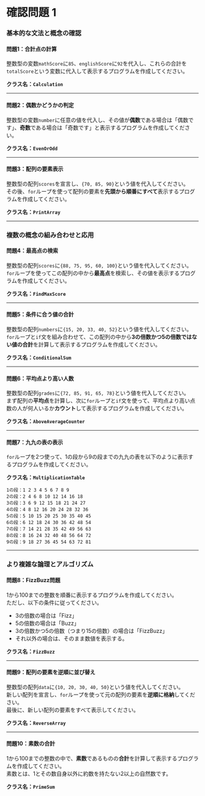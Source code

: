 # 確認問題 1

### 基本的な文法と概念の確認

#### 問題1：合計点の計算

整数型の変数`mathScore`に`85`、`englishScore`に`92`を代入し、これらの合計を`totalScore`という変数に代入して表示するプログラムを作成してください。

**クラス名：`Calculation`**

<!-- **回答例：**

```java
public class Calculation {
    public static void main(String[] args) {
        int mathScore = 85;
        int englishScore = 92;
        int totalScore = mathScore + englishScore;
        System.out.println("合計点: " + totalScore);
    }
}
``` -->

-----

#### 問題2：偶数かどうかの判定

整数型の変数`number`に任意の値を代入し、その値が**偶数**である場合は「偶数です」、**奇数**である場合は「奇数です」と表示するプログラムを作成してください。

**クラス名：`EvenOrOdd`**

<!-- **回答例：**

```java
public class EvenOrOdd {
    public static void main(String[] args) {
        int number = 10;
        if (number % 2 == 0) {
            System.out.println("偶数です");
        } else {
            System.out.println("奇数です");
        }
    }
}
``` -->

-----

#### 問題3：配列の要素表示

整数型の配列`scores`を宣言し、`{70, 85, 90}`という値を代入してください。  
その後、`for`ループを使って配列の要素を**先頭から順番にすべて**表示するプログラムを作成してください。

**クラス名：`PrintArray`**

<!-- **回答例：**

```java
public class PrintArray {
    public static void main(String[] args) {
        int[] scores = {70, 85, 90};
        for (int score : scores) {
            System.out.println(score);
        }
    }
}
``` -->

-----

### 複数の概念の組み合わせと応用

#### 問題4：最高点の検索

整数型の配列`scores`に`{88, 75, 95, 60, 100}`という値を代入してください。  
`for`ループを使ってこの配列の中から**最高点**を検索し、その値を表示するプログラムを作成してください。

**クラス名：`FindMaxScore`**

<!-- **回答例：**

```java
public class FindMaxScore {
    public static void main(String[] args) {
        int[] scores = {88, 75, 95, 60, 100};
        int maxScore = scores[0]; 

        for (int i = 1; i < scores.length; i++) {
            if (scores[i] > maxScore) {
                maxScore = scores[i];
            }
        }
        
        System.out.println("最高点: " + maxScore);
    }
}
``` -->

-----

#### 問題5：条件に合う値の合計

整数型の配列`numbers`に`{15, 20, 33, 40, 52}`という値を代入してください。  
`for`ループと`if`文を組み合わせて、この配列の中から**3の倍数かつ5の倍数ではない値の合計**を計算して表示するプログラムを作成してください。

**クラス名：`ConditionalSum`**

<!-- **回答例：**

```java
public class ConditionalSum {
    public static void main(String[] args) {
        int[] numbers = {15, 20, 33, 40, 52};
        int sum = 0;

        for (int number : numbers) {
            if (number % 3 == 0 && number % 5 != 0) {
                sum += number;
            }
        }
        
        System.out.println("合計: " + sum);
    }
}
``` -->

-----

#### 問題6：平均点より高い人数

整数型の配列`grades`に`{72, 85, 91, 65, 78}`という値を代入してください。  
まず配列の**平均点**を計算し、次に`for`ループと`if`文を使って、平均点より高い点数の人が何人いるか**カウント**して表示するプログラムを作成してください。

**クラス名：`AboveAverageCounter`**

<!-- **回答例：**

```java
public class AboveAverageCounter {
    public static void main(String[] args) {
        int[] grades = {72, 85, 91, 65, 78};
        int sum = 0;
        
        for (int grade : grades) {
            sum += grade;
        }
        double average = (double) sum / grades.length;
        
        int count = 0;
        for (int grade : grades) {
            if (grade > average) {
                count++;
            }
        }
        
        System.out.println("平均点: " + average);
        System.out.println("平均点より高い人数: " + count);
    }
}
``` -->

-----

#### 問題7：九九の表の表示

`for`ループを2つ使って、1の段から9の段までの九九の表を以下のように表示するプログラムを作成してください。

**クラス名：`MultiplicationTable`**

```
1の段：1 2 3 4 5 6 7 8 9
2の段：2 4 6 8 10 12 14 16 18
3の段：3 6 9 12 15 18 21 24 27
4の段：4 8 12 16 20 24 28 32 36
5の段：5 10 15 20 25 30 35 40 45
6の段：6 12 18 24 30 36 42 48 54
7の段：7 14 21 28 35 42 49 56 63
8の段：8 16 24 32 40 48 56 64 72
9の段：9 18 27 36 45 54 63 72 81
```

<!-- **回答例：**

```java
public class MultiplicationTable {
    public static void main(String[] args) {
        for (int i = 1; i <= 9; i++) {
            System.out.print(i + "の段：");
            for (int j = 1; j <= 9; j++) {
                System.out.print(i * j + " ");
            }
            System.out.println();
        }
    }
}
``` -->

-----

### より複雑な論理とアルゴリズム

#### 問題8：FizzBuzz問題

1から100までの整数を順番に表示するプログラムを作成してください。  
ただし、以下の条件に従ってください。

  * 3の倍数の場合は「Fizz」
  * 5の倍数の場合は「Buzz」
  * 3の倍数かつ5の倍数（つまり15の倍数）の場合は「FizzBuzz」
  * それ以外の場合は、そのまま数値を表示する。

**クラス名：`FizzBuzz`**

<!-- **回答例：**

```java
public class FizzBuzz {
    public static void main(String[] args) {
        for (int i = 1; i <= 100; i++) {
            if (i % 15 == 0) {
                System.out.println("FizzBuzz");
            } else if (i % 3 == 0) {
                System.out.println("Fizz");
            } else if (i % 5 == 0) {
                System.out.println("Buzz");
            } else {
                System.out.println(i);
            }
        }
    }
}
``` -->

-----

#### 問題9：配列の要素を逆順に並び替え

整数型の配列`data`に`{10, 20, 30, 40, 50}`という値を代入してください。  
新しい配列を宣言し、`for`ループを使って元の配列の要素を**逆順に格納**してください。  
最後に、新しい配列の要素をすべて表示してください。

**クラス名：`ReverseArray`**

<!-- **回答例：**

```java
public class ReverseArray {
    public static void main(String[] args) {
        int[] data = {10, 20, 30, 40, 50};
        int[] reversedData = new int[data.length];
        
        for (int i = 0; i < data.length; i++) {
            reversedData[i] = data[data.length - 1 - i];
        }
        
        System.out.print("逆順に並べ替えた配列: ");
        for (int value : reversedData) {
            System.out.print(value + " ");
        }
    }
}
``` -->

-----

#### 問題10：素数の合計

1から100までの整数の中で、**素数**であるものの**合計**を計算して表示するプログラムを作成してください。  
素数とは、1とその数自身以外に約数を持たない2以上の自然数です。

**クラス名：`PrimeSum`**

<!-- **回答例：**

```java
public class PrimeSum {
    public static void main(String[] args) {
        int primeSum = 0;
        
        for (int i = 2; i <= 100; i++) {
            boolean isPrime = true;
            for (int j = 2; j < i; j++) {
                if (i % j == 0) {
                    isPrime = false;
                    break;
                }
            }
            if (isPrime) {
                primeSum += i;
            }
        }
        
        System.out.println("1から100までの素数の合計: " + primeSum);
    }
}
``` -->